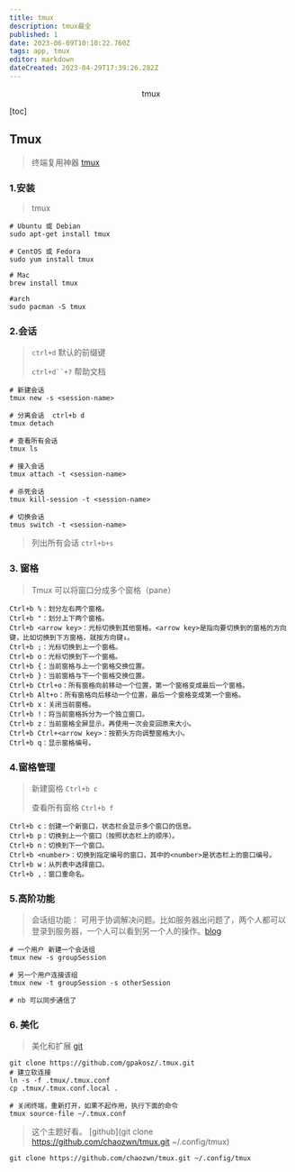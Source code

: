 ```yaml
---
title: tmux
description: tmux最全
published: 1
date: 2023-06-09T10:10:22.760Z
tags: app, tmux
editor: markdown
dateCreated: 2023-04-29T17:39:26.282Z
---
```


<center>tmux</center>





[toc]





## Tmux

> 终端复用神器 [tmux](https://www.ruanyifeng.com/blog/2019/10/tmux.html)





### 1.安装

> tmux

```shell
# Ubuntu 或 Debian
sudo apt-get install tmux

# CentOS 或 Fedora
sudo yum install tmux

# Mac
brew install tmux

#arch
sudo pacman -S tmux
```



### 2.会话

> `ctrl+d`  默认的前缀键
>
> `ctrl+d``+?` 帮助文档

```shell
# 新建会话
tmux new -s <session-name>
    
# 分离会话  ctrl+b d
tmux detach  

# 查看所有会话
tmux ls

# 接入会话
tmux attach -t <session-name>

# 杀死会话
tmux kill-session -t <session-name>

# 切换会话
tmus switch -t <session-name>
```

> 列出所有会话 `ctrl+b+s`



### 3. 窗格

> Tmux 可以将窗口分成多个窗格（pane）

```shell
Ctrl+b %：划分左右两个窗格。
Ctrl+b "：划分上下两个窗格。
Ctrl+b <arrow key>：光标切换到其他窗格。<arrow key>是指向要切换到的窗格的方向键，比如切换到下方窗格，就按方向键↓。
Ctrl+b ;：光标切换到上一个窗格。
Ctrl+b o：光标切换到下一个窗格。
Ctrl+b {：当前窗格与上一个窗格交换位置。
Ctrl+b }：当前窗格与下一个窗格交换位置。
Ctrl+b Ctrl+o：所有窗格向前移动一个位置，第一个窗格变成最后一个窗格。
Ctrl+b Alt+o：所有窗格向后移动一个位置，最后一个窗格变成第一个窗格。
Ctrl+b x：关闭当前窗格。
Ctrl+b !：将当前窗格拆分为一个独立窗口。
Ctrl+b z：当前窗格全屏显示，再使用一次会变回原来大小。
Ctrl+b Ctrl+<arrow key>：按箭头方向调整窗格大小。
Ctrl+b q：显示窗格编号。
```

### 4.窗格管理

> 新建窗格 `Ctrl+b c`
>
> 查看所有窗格 `Ctrl+b f`

```shell
Ctrl+b c：创建一个新窗口，状态栏会显示多个窗口的信息。
Ctrl+b p：切换到上一个窗口（按照状态栏上的顺序）。
Ctrl+b n：切换到下一个窗口。
Ctrl+b <number>：切换到指定编号的窗口，其中的<number>是状态栏上的窗口编号。
Ctrl+b w：从列表中选择窗口。
Ctrl+b ,：窗口重命名。
```



### 5.高阶功能

> 会话组功能： 可用于协调解决问题。比如服务器出问题了，两个人都可以登录到服务器，一个人可以看到另一个人的操作。[blog](https://www.roderickchan.cn/zh-cn/2023-02-10-socat%E5%8F%8D%E5%BC%B9shell-tmux%E5%85%B1%E4%BA%AB%E4%BC%9A%E8%AF%9D/#socat%E5%8F%8D%E5%BC%B9shell)

```shell
# 一个用户 新建一个会话组
tmux new -s groupSession

# 另一个用户连接该组
tmux new -t groupSession -s otherSession

# nb 可以同步通信了
```



### 6. 美化

> 美化和扩展 [git](https://github.com/gpakosz/.tmux)

```shell
git clone https://github.com/gpakosz/.tmux.git
# 建立软连接
ln -s -f .tmux/.tmux.conf
cp .tmux/.tmux.conf.local .

# 关闭终端，重新打开，如果不起作用，执行下面的命令
tmux source-file ~/.tmux.conf
```

> 这个主题好看。 [github](git clone https://github.com/chaozwn/tmux.git ~/.config/tmux)

```shell
git clone https://github.com/chaozwn/tmux.git ~/.config/tmux

```

